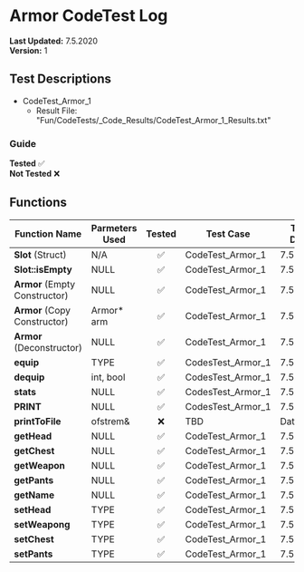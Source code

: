 # Armor CodeTest Log

__Last Updated:__ 7.5.2020 <br />
__Version:__ 1

## Test Descriptions
- CodeTest_Armor_1
  - Result File: "Fun/CodeTests/_Code_Results/CodeTest_Armor_1_Results.txt"
  
### Guide
__Tested__ :white_check_mark:
<br />
__Not Tested__ :x: 

## Functions

|Function Name |Parmeters Used | Tested | Test Case | Test Date | Results |
|---|---|:---:|---|---|---
__Slot__ (Struct) | N/A | :white_check_mark: | CodeTest_Armor_1 | 7.5.2020 | Success
__Slot::isEmpty__| NULL | :white_check_mark: | CodeTest_Armor_1 | 7.5.2020 | Success
__Armor__ (Empty Constructor) |  NULL | :white_check_mark: | CodeTest_Armor_1 | 7.5.2020 | Success
__Armor__ (Copy Constructor) | Armor<TYPE>* arm | :white_check_mark: | CodeTest_Armor_1 | 7.5.2020 | Success
__Armor__ (Deconstructor) | NULL | :white_check_mark: | CodeTest_Armor_1 | 7.5.2020 | Success
__equip__ | TYPE | :white_check_mark: |CodesTest_Armor_1 | 7.5.2020 | Success
__dequip__ | int, bool | :white_check_mark: |CodesTest_Armor_1 | 7.5.2020 | Success
__stats__ | NULL | :white_check_mark: |CodesTest_Armor_1 | 7.5.2020 | Success
__PRINT__ | NULL | :white_check_mark: |CodesTest_Armor_1 | 7.5.2020 | Success
__printToFile__ | ofstrem& | :x: | TBD | Date | Status
__getHead__ | NULL | :white_check_mark: | CodeTest_Armor_1 | 7.5.2020 | Success
__getChest__ | NULL | :white_check_mark: | CodeTest_Armor_1 | 7.5.2020 | Success
__getWeapon__ | NULL | :white_check_mark: | CodeTest_Armor_1 | 7.5.2020 | Success
__getPants__ | NULL | :white_check_mark: | CodeTest_Armor_1 | 7.5.2020 | Success
__getName__ | NULL | :white_check_mark: | CodeTest_Armor_1 | 7.5.2020 | Success
__setHead__ | TYPE | :white_check_mark: | CodeTest_Armor_1 | 7.5.2020 | Success
__setWeapong__ | TYPE | :white_check_mark: | CodeTest_Armor_1 | 7.5.2020 | Success
__setChest__ | TYPE | :white_check_mark: | CodeTest_Armor_1 | 7.5.2020 | Success
__setPants__ | TYPE | :white_check_mark: | CodeTest_Armor_1 | 7.5.2020 | Success